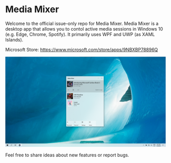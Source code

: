 # Media Mixer

Welcome to the official issue-only repo for Media Mixer. Media Mixer is a desktop app that allows you to contol active media sessions in Windows 10 (e.g. Edge, Chrome, Spotify). It primarily uses WPF and UWP (as XAML Islands).

Microsoft Store: https://www.microsoft.com/store/apps/9NBXBP78896Q

![](images/MediaMixerHero.png)

Feel free to share ideas about new features or report bugs.